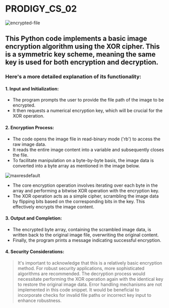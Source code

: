 # PRODIGY_CS_02
![encrypted-file](https://github.com/soheilsheikh/PRODIGY_CS_02/assets/96125177/ec6d5eff-798d-47de-b940-6d7f9b2d8b1d)

## This Python code implements a basic image encryption algorithm using the XOR cipher. This is a symmetric key scheme, meaning the same key is used for both encryption and decryption. 

### Here's a more detailed explanation of its functionality:
#### 1. Input and Initialization:
* The program prompts the user to provide the file path of the image to be encrypted.
* It then requests a numerical encryption key, which will be crucial for the XOR operation.
#### 2. Encryption Process:
 * The code opens the image file in read-binary mode ('rb') to access the raw image data.
 * It reads the entire image content into a variable and subsequently closes the file.
 * To facilitate manipulation on a byte-by-byte basis, the image data is converted into a byte array as mentioned in the image below.

![maxresdefault](https://github.com/soheilsheikh/PRODIGY_CS_02/assets/96125177/191121f8-ad48-467c-b4c9-816fbfec789a)

 * The core encryption operation involves iterating over each byte in the array and performing a bitwise XOR operation with the encryption key.
 * The XOR operation acts as a simple cipher, scrambling the image data by flipping bits based on the corresponding bits in the key. This effectively encrypts the image content.
#### 3. Output and Completion:
 * The encrypted byte array, containing the scrambled image data, is written back to the original image file, overwriting the original content.
 * Finally, the program prints a message indicating successful encryption.

#### 4. Security Considerations:
 > It's important to acknowledge that this is a relatively basic encryption method. For robust security applications, more sophisticated algorithms are recommended.
 > The decryption process would necessitate performing the XOR operation again with the identical key to restore the original image data.
 > Error handling mechanisms are not implemented in this code snippet.
 > It would be beneficial to incorporate checks for invalid file paths or incorrect key input to enhance robustness.
